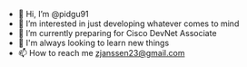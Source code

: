 - 👋 Hi, I’m @pidgu91
- 👀 I’m interested in just developing whatever comes to mind
- 🌱 I’m currently preparing for Cisco DevNet Associate
- 💞️ I'm always looking to learn new things
- 📫 How to reach me zjanssen23@gmail.com

<!---
pidgu91/pidgu91 is a ✨ special ✨ repository because its `README.md` (this file) appears on your GitHub profile.
You can click the Preview link to take a look at your changes.
--->
